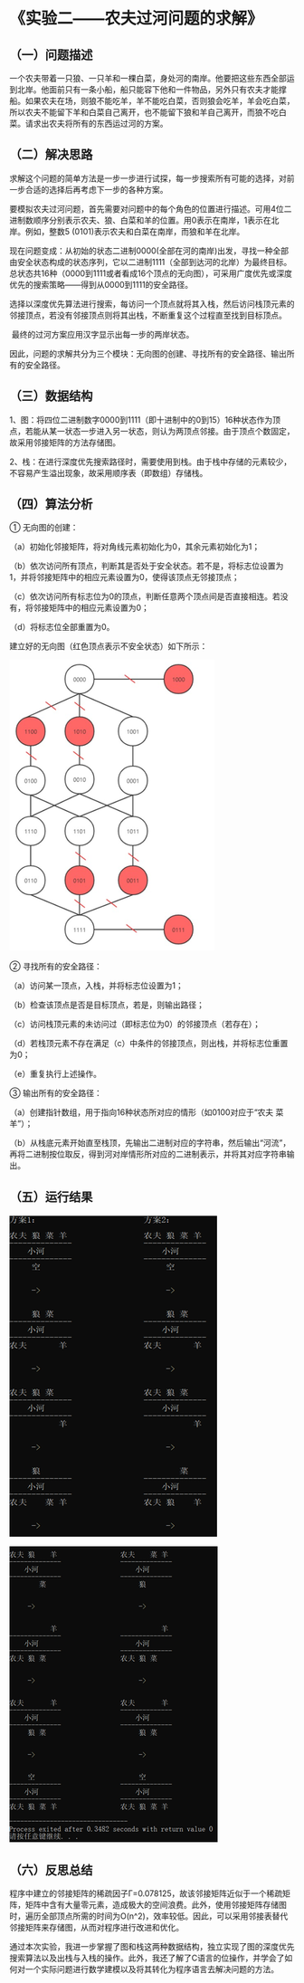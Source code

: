 # 《实验二——农夫过河问题的求解》

## （一）问题描述

​		一个农夫带着一只狼、一只羊和一棵白菜，身处河的南岸。他要把这些东西全部运到北岸。他面前只有一条小船，船只能容下他和一件物品，另外只有农夫才能撑船。如果农夫在场，则狼不能吃羊，羊不能吃白菜，否则狼会吃羊，羊会吃白菜，所以农夫不能留下羊和白菜自己离开，也不能留下狼和羊自己离开，而狼不吃白菜。请求出农夫将所有的东西运过河的方案。

## （二）解决思路

​		求解这个问题的简单方法是一步一步进行试探，每一步搜索所有可能的选择，对前一步合适的选择后再考虑下一步的各种方案。

​		要模拟农夫过河问题，首先需要对问题中的每个角色的位置进行描述。可用4位二进制数顺序分别表示农夫、狼、白菜和羊的位置。用0表示在南岸，1表示在北岸。例如，整数5 (0101)表示农夫和白菜在南岸，而狼和羊在北岸。

​		现在问题变成：从初始的状态二进制0000(全部在河的南岸)出发，寻找一种全部由安全状态构成的状态序列，它以二进制1111（全部到达河的北岸）为最终目标。总状态共16种（0000到1111或者看成16个顶点的无向图），可采用广度优先或深度优先的搜索策略——得到从0000到1111的安全路径。

​		选择以深度优先算法进行搜索，每访问一个顶点就将其入栈，然后访问栈顶元素的邻接顶点，若没有邻接顶点则将其出栈，不断重复这个过程直至找到目标顶点。

​		最终的过河方案应用汉字显示出每一步的两岸状态。

​		因此，问题的求解共分为三个模块：无向图的创建、寻找所有的安全路径、输出所有的安全路径。

## （三）数据结构

​		1、图：将四位二进制数字0000到1111（即十进制中的0到15）16种状态作为顶点，若能从某一状态一步进入另一状态，则认为两顶点邻接。由于顶点个数固定，故采用邻接矩阵的方法存储图。

​		2、栈：在进行深度优先搜索路径时，需要使用到栈。由于栈中存储的元素较少，不容易产生溢出现象，故采用顺序表（即数组）存储栈。

## （四）算法分析

① 无向图的创建：

（a）初始化邻接矩阵，将对角线元素初始化为0，其余元素初始化为1；

（b）依次访问所有顶点，判断其是否处于安全状态。若不是，将标志位设置为1，并将邻接矩阵中的相应元素设置为0，使得该顶点无邻接顶点；

（c）依次访问所有标志位为0的顶点，判断任意两个顶点间是否直接相连。若没有，将邻接矩阵中的相应元素设置为0；

（d）将标志位全部重置为0。

建立好的无向图（红色顶点表示不安全状态）如下所示：

![img](images/clip_image002.png)

② 寻找所有的安全路径：

（a）访问某一顶点，入栈，并将标志位设置为1；

（b）检查该顶点是否是目标顶点，若是，则输出路径；

（c）访问栈顶元素的未访问过（即标志位为0）的邻接顶点（若存在）；

（d）若栈顶元素不存在满足（c）中条件的邻接顶点，则出栈，并将标志位重置为0；

（e）重复执行上述操作。

③ 输出所有的安全路径：

（a）创建指针数组，用于指向16种状态所对应的情形（如0100对应于“农夫  菜 羊”）；

（b）从栈底元素开始直至栈顶，先输出二进制对应的字符串，然后输出“河流”，再将二进制按位取反，得到河对岸情形所对应的二进制表示，并将其对应字符串输出。

## （五）运行结果

![img](images/clip_image004.png)

![img](images/clip_image006.png)

## （六）反思总结

​		程序中建立的邻接矩阵的稀疏因子Γ=0.078125，故该邻接矩阵近似于一个稀疏矩阵，矩阵中含有大量零元素，造成极大的空间浪费。此外，使用邻接矩阵存储图时，遍历全部顶点所需的时间为O(n^2)，效率较低。因此，可以采用邻接表替代邻接矩阵来存储图，从而对程序进行改进和优化。

​		通过本次实验，我进一步掌握了图和栈这两种数据结构，独立实现了图的深度优先搜索算法以及出栈与入栈的操作。此外，我还了解了C语言的位操作，并学会了如何对一个实际问题进行数学建模以及将其转化为程序语言去解决问题的方法。